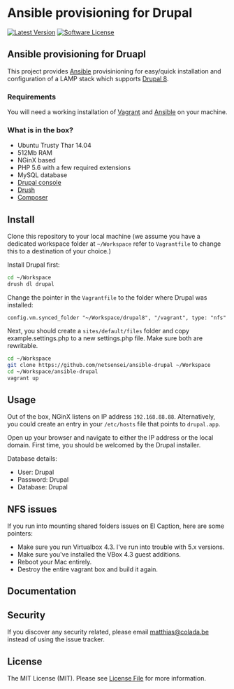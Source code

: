 # Ansible provisioning for Drupal

[![Latest Version](https://img.shields.io/github/release/netsensei/ansible-drupal.svg?style=flat-square)](https://github.com/netsensei/ansible-drupal/releases)
[![Software License](https://img.shields.io/badge/license-MIT-brightgreen.svg?style=flat-square)](LICENSE.md)

## Ansible provisioning for Druapl

This project provides [Ansible](http://www.ansible.com) provisinioning for easy/quick installation and configuration of a LAMP stack which supports [Drupal 8](http://drupal.org).


### Requirements

You will need a working installation of [Vagrant](https://www.vagrantup.com/) and [Ansible](http://www.ansible.com) on your machine.

### What is in the box?

- Ubuntu Trusty Thar 14.04
- 512Mb RAM
- NGinX based
- PHP 5.6 with a few required extensions
- MySQL database
- [Drupal console](https://drupalconsole.com/)
- [Drush](http://www.drush.org/en/master/)
- [Composer](https://getcomposer.org/)

## Install

Clone this repository to your local machine (we assume you have a dedicated workspace folder at `~/Workspace` refer to `Vagrantfile` to change this to a destination of your choice.)

Install Drupal first:

```bash
cd ~/Workspace
drush dl drupal
```

Change the pointer in the `Vagrantfile` to the folder where Drupal was installed:

`config.vm.synced_folder "~/Workspace/drupal8", "/vagrant", type: "nfs"`

Next, you should create a `sites/default/files` folder and copy example.settings.php to
a new settings.php file. Make sure both are rewritable.

```bash
cd ~/Workspace
git clone https://github.com/netsensei/ansible-drupal ~/Workspace
cd ~/Workspace/ansible-drupal
vagrant up
```

## Usage

Out of the box, NGinX listens on IP address `192.168.88.88`. Alternatively, you could create an entry in your `/etc/hosts` file that points to `drupal.app`.

Open up your browser and navigate to either the IP address or the local domain. First time, you should be welcomed by the Drupal installer.

Database details:

- User: Drupal
- Password: Drupal
- Database: Drupal

## NFS issues

If you run into mounting shared folders issues on El Caption, here are some pointers:

- Make sure you run Virtualbox 4.3. I've run into trouble with 5.x versions.
- Make sure you've installed the VBox 4.3 guest additions.
- Reboot your Mac entirely.
- Destroy the entire vagrant box and build it again.

## Documentation

## Security

If you discover any security related, please email matthias@colada.be instead of using the issue tracker.

## License

The MIT License (MIT). Please see [License File](LICENSE.md) for more information.
